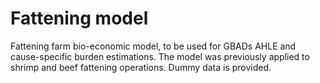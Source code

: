 # Fattening model
Fattening farm bio-economic model, to be used for GBADs AHLE and cause-specific burden estimations.
The model was previously applied to shrimp and beef fattening operations.
Dummy data is provided.
